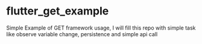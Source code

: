 # flutter_get_example
Simple Example of GET framework usage, I will fill this repo with simple task like observe variable change, persistence and simple api call
